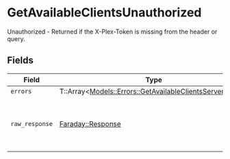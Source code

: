 # GetAvailableClientsUnauthorized

Unauthorized - Returned if the X-Plex-Token is missing from the header or query.


## Fields

| Field                                                                                                               | Type                                                                                                                | Required                                                                                                            | Description                                                                                                         |
| ------------------------------------------------------------------------------------------------------------------- | ------------------------------------------------------------------------------------------------------------------- | ------------------------------------------------------------------------------------------------------------------- | ------------------------------------------------------------------------------------------------------------------- |
| `errors`                                                                                                            | T::Array<[Models::Errors::GetAvailableClientsServerErrors](../../models/errors/getavailableclientsservererrors.md)> | :heavy_minus_sign:                                                                                                  | N/A                                                                                                                 |
| `raw_response`                                                                                                      | [Faraday::Response](https://www.rubydoc.info/gems/faraday/Faraday/Response)                                         | :heavy_minus_sign:                                                                                                  | Raw HTTP response; suitable for custom response parsing                                                             |